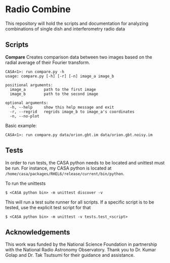 # Radio Combine

This repository will hold the scripts and documentation for analyzing combinations of single dish and interferometry radio data

## Scripts

**Compare**
Creates comparison data between two images based on the radial average of their Fourier transform.

```
CASA<1>: run compare.py -h
usage: compare.py [-h] [-r] [-n] image_a image_b

positional arguments:
  image_a        path to the first image
  image_b        path to the second image

optional arguments:
  -h, --help     show this help message and exit
  -r, --regrid   regrids image_b to image_a's coordinates
  -n, --no-plot
```

Basic example:
```
CASA<1>: run compare.py data/orion.gbt.im data/orion.gbt.noisy.im
```

## Tests

In order to run tests, the CASA python needs to be located and unittest must be run. For instance, my CASA python is located at `/home/casa/packages/RHEL6/release/current/bin/python`. 

To run the unittests 
```
$ <CASA python bin> -m unittest discover -v
```

This will run a test suite runner for all scripts. If a specific script is to be tested, use the explicit test script for that
```
$ <CASA python bin> -m unittest -v tests.test_<script>
```
## Acknowledgements

This work was funded by the National Science Foundation in partnership with the National Radio Astronomy Observatory. Thank you to Dr. Kumar Golap and Dr. Tak Tsutsumi for their guidance and assistance. 
